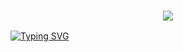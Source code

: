 <h3 align="center">
  
  <p align="center"><img src="https://img.shields.io/badge/WLCM%20TO -ARYAN CMDS FILE?colorA=%23ff0000&colorB=%23017e40&style=flat-square">  
  
</h3>

[![Typing SVG](https://readme-typing-svg.herokuapp.com?font=Neuton&size=25&color=30FF40&background=000000&center=true&vCenter=true&width=360&height=60&lines=Respect+ARYAN+CMD+FILE+🥀;ARYAN+ROBOT+🤙+🥰)](https://git.io/typing-svg)
